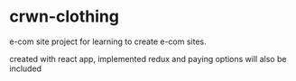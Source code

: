 # crwn-clothing

e-com site project for learning to create e-com sites.

created with react app, implemented redux and paying options will also be included
